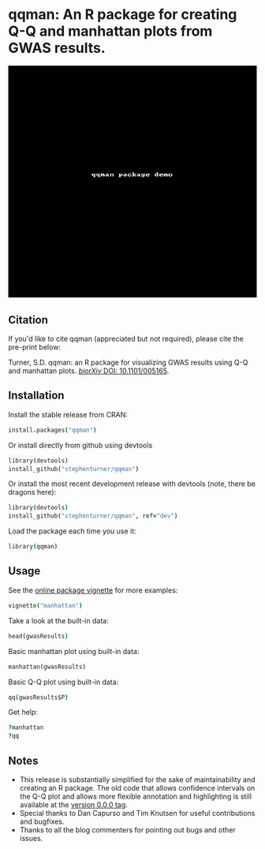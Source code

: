 # qqman: An R package for creating Q-Q and manhattan plots from GWAS results.

![qqman.gif](qqman.gif)

## Citation

If you'd like to cite qqman (appreciated but not required), please cite the pre-print below:

Turner, S.D. qqman: an R package for visualizing GWAS results using Q-Q and manhattan plots. [*biorXiv* DOI: 10.1101/005165](http://biorxiv.org/content/early/2014/05/14/005165).

## Installation

Install the stable release from CRAN:

```coffee
install.packages("qqman")
```

Or install directly from github using devtools

```coffee
library(devtools)
install_github("stephenturner/qqman")
```

Or install the most recent development release with devtools (note, there be dragons here):

```coffee
library(devtools)
install_github("stephenturner/qqman", ref="dev")
```

Load the package each time you use it:

```coffee
library(qqman)
```

## Usage

See the [online package vignette](http://cran.r-project.org/web/packages/qqman/vignettes/qqman.html) for more examples:

```coffee
vignette("manhattan")
```

Take a look at the built-in data:

```coffee
head(gwasResults)
```

Basic manhattan plot using built-in data:

```coffee
manhattan(gwasResults)
```

Basic Q-Q plot using built-in data:

```coffee
qq(gwasResults$P)
```

Get help:

```coffee
?manhattan
?qq
```

## Notes

* This release is substantially simplified for the sake of maintainability and creating an R package. The old code that allows confidence intervals on the Q-Q plot and allows more flexible annotation and highlighting is still available at the [version 0.0.0 tag](https://github.com/stephenturner/qqman/tree/v0.0.0).
* Special thanks to Dan Capurso and Tim Knutsen for useful contributions and bugfixes.
* Thanks to all the blog commenters for pointing out bugs and other issues.
